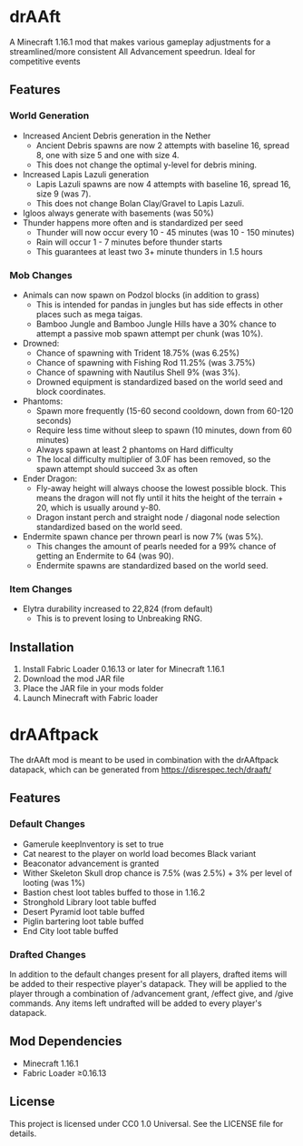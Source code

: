 # drAAft

A Minecraft 1.16.1 mod that makes various gameplay adjustments for a streamlined/more consistent All Advancement
speedrun. Ideal for competitive events

## Features

### World Generation

- Increased Ancient Debris generation in the Nether
  - Ancient Debris spawns are now 2 attempts with baseline 16, spread 8, one with size 5 and one with size 4.
  - This does not change the optimal y-level for debris mining.
- Increased Lapis Lazuli generation
  - Lapis Lazuli spawns are now 4 attempts with baseline 16, spread 16, size 9 (was 7).
  - This does not change Bolan Clay/Gravel to Lapis Lazuli.
- Igloos always generate with basements (was 50%)
- Thunder happens more often and is standardized per seed
    - Thunder will now occur every 10 - 45 minutes (was 10 - 150 minutes)
    - Rain will occur 1 - 7 minutes before thunder starts
    - This guarantees at least two 3+ minute thunders in 1.5 hours

### Mob Changes

- Animals can now spawn on Podzol blocks (in addition to grass)
    - This is intended for pandas in jungles but has side effects in other places such as mega taigas.
    - Bamboo Jungle and Bamboo Jungle Hills have a 30% chance to attempt a passive mob spawn attempt per chunk (was
      10%).
- Drowned:
    - Chance of spawning with Trident 18.75% (was 6.25%)
    - Chance of spawning with Fishing Rod 11.25% (was 3.75%)
    - Chance of spawning with Nautilus Shell 9% (was 3%).
    - Drowned equipment is standardized based on the world seed and block coordinates.
- Phantoms:
    - Spawn more frequently (15-60 second cooldown, down from 60-120 seconds)
    - Require less time without sleep to spawn (10 minutes, down from 60 minutes)
    - Always spawn at least 2 phantoms on Hard difficulty
    - The local difficulty multiplier of 3.0F has been removed, so the spawn attempt should succeed 3x as often
- Ender Dragon:
    - Fly-away height will always choose the lowest possible block. This means the dragon will not fly until it hits the
      height of the terrain + 20, which is usually around y-80.
    - Dragon instant perch and straight node / diagonal node selection standardized based on the world seed.
- Endermite spawn chance per thrown pearl is now 7% (was 5%).
    - This changes the amount of pearls needed for a 99% chance of getting an Endermite to 64 (was 90).
    - Endermite spawns are standardized based on the world seed.

### Item Changes

- Elytra durability increased to 22,824 (from default)
    - This is to prevent losing to Unbreaking RNG.

## Installation

1. Install Fabric Loader 0.16.13 or later for Minecraft 1.16.1
2. Download the mod JAR file
3. Place the JAR file in your mods folder
4. Launch Minecraft with Fabric loader

# drAAftpack

The drAAft mod is meant to be used in combination with the drAAftpack datapack, which can be generated from https://disrespec.tech/draaft/

## Features

### Default Changes

- Gamerule keepInventory is set to true
- Cat nearest to the player on world load becomes Black variant
- Beaconator advancement is granted
- Wither Skeleton Skull drop chance is 7.5% (was 2.5%) + 3% per level of looting (was 1%)
- Bastion chest loot tables buffed to those in 1.16.2
- Stronghold Library loot table buffed
- Desert Pyramid loot table buffed
- Piglin bartering loot table buffed
- End City loot table buffed

### Drafted Changes

In addition to the default changes present for all players, drafted items will be added to their respective player's datapack.
They will be applied to the player through a combination of /advancement grant, /effect give, and /give commands.
Any items left undrafted will be added to every player's datapack.

## Mod Dependencies

- Minecraft 1.16.1
- Fabric Loader ≥0.16.13

## License

This project is licensed under CC0 1.0 Universal. See the LICENSE file for details.
